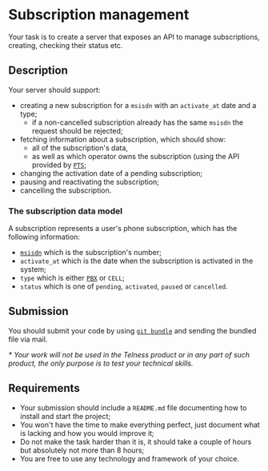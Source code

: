 # Subscription management

Your task is to create a server that exposes an API to manage subscriptions, creating, checking their status etc.

## Description

Your server should support:

* creating a new subscription for a `msisdn` with an `activate_at` date and a type;
    * if a non-cancelled subscription already has the same `msisdn` the request should be rejected;
* fetching information about a subscription, which should show:
    * all of the subscription's data,
    * as well as which operator owns the subscription (using the API provided
      by [`PTS`](https://etjanster.pts.se/Documentation/API/NumberServiceWCF.aspx);
* changing the activation date of a pending subscription;
* pausing and reactivating the subscription;
* cancelling the subscription.

### The subscription data model

A subscription represents a user's phone subscription, which has the following information:

* [`msisdn`](https://en.wikipedia.org/wiki/MSISDN) which is the subscription's number;
* `activate_at` which is the date when the subscription is activated in the system;
* `type` which is either [`PBX`](https://en.wikipedia.org/wiki/Business_telephone_system#Private_branch_exchange)
  or `CELL`;
* `status` which is one of `pending`, `activated`, `paused` or `cancelled`.

## Submission

You should submit your code by using [`git bundle`](https://git-scm.com/docs/git-bundle.html) and sending the bundled
file via mail.

_* Your work will not be used in the Telness product or in any part of such product, the only purpose is to test your
technical skills._

## Requirements

* Your submission should include a `README.md` file documenting how to install and start the project;
* You won't have the time to make everything perfect, just document what is lacking and how you would improve it;
* Do not make the task harder than it is, it should take a couple of hours but absolutely not more than 8 hours;
* You are free to use any technology and framework of your choice.
